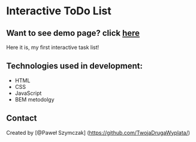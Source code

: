 # Interactive ToDo List


## Want to see demo page? click [here](https://twojadrugawyplata.github.io/ToDoList/)

Here it is, my first interactive task list! 
## Technologies used in development:
- HTML
- CSS
- JavaScript
- BEM metodolgy

## Contact
Created by [@Paweł Szymczak] (https://github.com/TwojaDrugaWyplata/)

